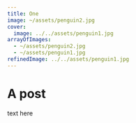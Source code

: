 ```yaml
---
title: One
image: ~/assets/penguin2.jpg
cover:
  image: ../../assets/penguin1.jpg
arrayOfImages:
  - ~/assets/penguin2.jpg
  - ~/assets/penguin1.jpg
refinedImage: ../../assets/penguin1.jpg
---
```


# A post

text here
